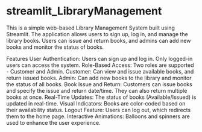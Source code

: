 # streamlit_LibraryManagement


This is a simple web-based Library Management System built using Streamlit. The application allows users to sign up, log in, and manage the library books. Users can issue and return books, and admins can add new books and monitor the status of books.

Features
User Authentication: Users can sign up and log in. Only logged-in users can access the system.
Role-Based Access: Two roles are supported - Customer and Admin.
Customer: Can view and issue available books, and return issued books.
Admin: Can add new books to the library and monitor the status of all books.
Book Issue and Return: Customers can issue books and specify the issue and return date/time. They can also return multiple books at once.
Real-Time Updates: The status of books (Available/Issued) is updated in real-time.
Visual Indicators: Books are color-coded based on their availability status.
Logout Feature: Users can log out, which redirects them to the home page.
Interactive Animations: Balloons and spinners are used to enhance the user experience.
